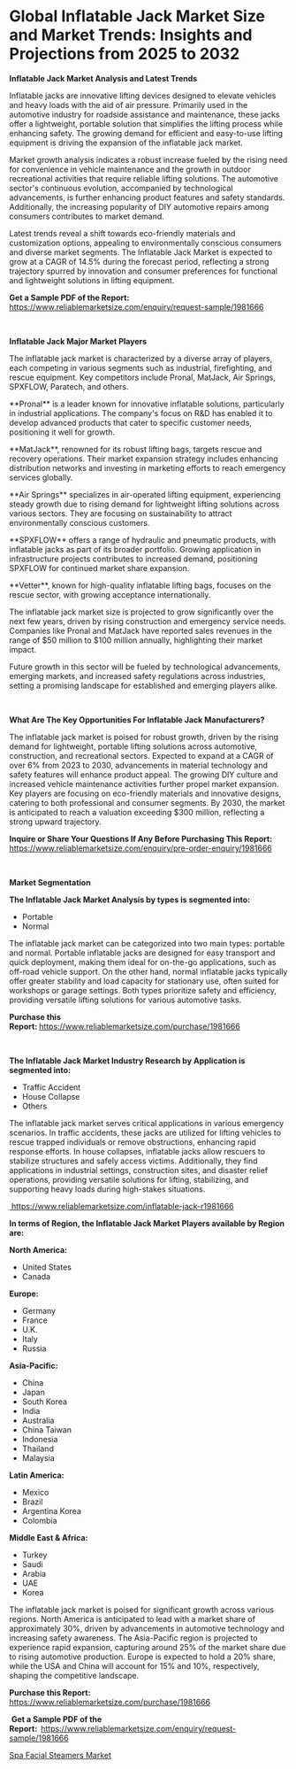 <p><h1>Global Inflatable Jack Market Size and Market Trends: Insights and Projections from 2025 to 2032</h1></p><p><strong>Inflatable Jack Market Analysis and Latest Trends</strong></p>
<p><p>Inflatable jacks are innovative lifting devices designed to elevate vehicles and heavy loads with the aid of air pressure. Primarily used in the automotive industry for roadside assistance and maintenance, these jacks offer a lightweight, portable solution that simplifies the lifting process while enhancing safety. The growing demand for efficient and easy-to-use lifting equipment is driving the expansion of the inflatable jack market.</p><p>Market growth analysis indicates a robust increase fueled by the rising need for convenience in vehicle maintenance and the growth in outdoor recreational activities that require reliable lifting solutions. The automotive sector's continuous evolution, accompanied by technological advancements, is further enhancing product features and safety standards. Additionally, the increasing popularity of DIY automotive repairs among consumers contributes to market demand.</p><p>Latest trends reveal a shift towards eco-friendly materials and customization options, appealing to environmentally conscious consumers and diverse market segments. The Inflatable Jack Market is expected to grow at a CAGR of 14.5% during the forecast period, reflecting a strong trajectory spurred by innovation and consumer preferences for functional and lightweight solutions in lifting equipment.</p></p>
<p><strong>Get a Sample PDF of the Report:&nbsp;</strong> <a href="https://www.reliablemarketsize.com/enquiry/request-sample/1981666?utm_campaign=3201&utm_medium=2&utm_source=Github&utm_content=ia&utm_term=05042025&utm_id=inflatable-jack">https://www.reliablemarketsize.com/enquiry/request-sample/1981666</a></p>
<p>&nbsp;</p>
<p><strong>Inflatable Jack Major Market Players</strong></p>
<p><p>The inflatable jack market is characterized by a diverse array of players, each competing in various segments such as industrial, firefighting, and rescue equipment. Key competitors include Pronal, MatJack, Air Springs, SPXFLOW, Paratech, and others. </p><p>**Pronal** is a leader known for innovative inflatable solutions, particularly in industrial applications. The company's focus on R&D has enabled it to develop advanced products that cater to specific customer needs, positioning it well for growth.</p><p>**MatJack**, renowned for its robust lifting bags, targets rescue and recovery operations. Their market expansion strategy includes enhancing distribution networks and investing in marketing efforts to reach emergency services globally. </p><p>**Air Springs** specializes in air-operated lifting equipment, experiencing steady growth due to rising demand for lightweight lifting solutions across various sectors. They are focusing on sustainability to attract environmentally conscious customers.</p><p>**SPXFLOW** offers a range of hydraulic and pneumatic products, with inflatable jacks as part of its broader portfolio. Growing application in infrastructure projects contributes to increased demand, positioning SPXFLOW for continued market share expansion.</p><p>**Vetter**, known for high-quality inflatable lifting bags, focuses on the rescue sector, with growing acceptance internationally. </p><p>The inflatable jack market size is projected to grow significantly over the next few years, driven by rising construction and emergency service needs. Companies like Pronal and MatJack have reported sales revenues in the range of $50 million to $100 million annually, highlighting their market impact. </p><p>Future growth in this sector will be fueled by technological advancements, emerging markets, and increased safety regulations across industries, setting a promising landscape for established and emerging players alike.</p></p>
<p>&nbsp;</p>
<p><strong>What Are The Key Opportunities For Inflatable Jack Manufacturers?</strong></p>
<p><p>The inflatable jack market is poised for robust growth, driven by the rising demand for lightweight, portable lifting solutions across automotive, construction, and recreational sectors. Expected to expand at a CAGR of over 6% from 2023 to 2030, advancements in material technology and safety features will enhance product appeal. The growing DIY culture and increased vehicle maintenance activities further propel market expansion. Key players are focusing on eco-friendly materials and innovative designs, catering to both professional and consumer segments. By 2030, the market is anticipated to reach a valuation exceeding $300 million, reflecting a strong upward trajectory.</p></p>
<p><strong>Inquire or Share Your Questions If Any Before Purchasing This Report:</strong> <a href="https://www.reliablemarketsize.com/enquiry/pre-order-enquiry/1981666?utm_campaign=3201&utm_medium=2&utm_source=Github&utm_content=ia&utm_term=05042025&utm_id=inflatable-jack">https://www.reliablemarketsize.com/enquiry/pre-order-enquiry/1981666</a></p>
<p>&nbsp;</p>
<p><strong>Market Segmentation</strong></p>
<p><strong>The Inflatable Jack Market Analysis by types is segmented into:</strong></p>
<p><ul><li>Portable</li><li>Normal</li></ul></p>
<p><p>The inflatable jack market can be categorized into two main types: portable and normal. Portable inflatable jacks are designed for easy transport and quick deployment, making them ideal for on-the-go applications, such as off-road vehicle support. On the other hand, normal inflatable jacks typically offer greater stability and load capacity for stationary use, often suited for workshops or garage settings. Both types prioritize safety and efficiency, providing versatile lifting solutions for various automotive tasks.</p></p>
<p><strong>Purchase this Report:&nbsp;</strong><a href="https://www.reliablemarketsize.com/purchase/1981666?utm_campaign=3201&utm_medium=2&utm_source=Github&utm_content=ia&utm_term=05042025&utm_id=inflatable-jack">https://www.reliablemarketsize.com/purchase/1981666</a></p>
<p>&nbsp;</p>
<p><strong>The Inflatable Jack Market Industry Research by Application is segmented into:</strong></p>
<p><ul><li>Traffic Accident</li><li>House Collapse</li><li>Others</li></ul></p>
<p><p>The inflatable jack market serves critical applications in various emergency scenarios. In traffic accidents, these jacks are utilized for lifting vehicles to rescue trapped individuals or remove obstructions, enhancing rapid response efforts. In house collapses, inflatable jacks allow rescuers to stabilize structures and safely access victims. Additionally, they find applications in industrial settings, construction sites, and disaster relief operations, providing versatile solutions for lifting, stabilizing, and supporting heavy loads during high-stakes situations.</p></p>
<p><a href="https://www.reliablemarketsize.com/inflatable-jack-r1981666?utm_campaign=3201&utm_medium=2&utm_source=Github&utm_content=ia&utm_term=05042025&utm_id=inflatable-jack">&nbsp;https://www.reliablemarketsize.com/inflatable-jack-r1981666</a></p>
<p><strong>In terms of Region, the Inflatable Jack Market Players available by Region are:</strong></p>
<p>
    <p> <strong> North America: </strong>
        <ul>
            <li>United States</li>
            <li>Canada</li>
        </ul>
        </p> 
    <p> <strong> Europe: </strong>
        <ul>
            <li>Germany</li>
            <li>France</li>
            <li>U.K.</li>
            <li>Italy</li>
            <li>Russia</li>
        </ul>
        </p> 
    <p> <strong> Asia-Pacific: </strong>
        <ul>
            <li>China</li>
            <li>Japan</li>
            <li>South Korea</li>
            <li>India</li>
            <li>Australia</li>
            <li>China Taiwan</li>
            <li>Indonesia</li>
            <li>Thailand</li>
            <li>Malaysia</li>
        </ul>
        </p> 
    <p> <strong> Latin America: </strong>
        <ul>
            <li>Mexico</li>
            <li>Brazil</li>
            <li>Argentina Korea</li>
            <li>Colombia</li>
        </ul>
        </p> 
    <p> <strong> Middle East & Africa: </strong>
        <ul>
            <li>Turkey</li>
            <li>Saudi</li>
            <li>Arabia</li>
            <li>UAE</li>
            <li>Korea</li>
        </ul>
    </p>
    </p>
<p><p>The inflatable jack market is poised for significant growth across various regions. North America is anticipated to lead with a market share of approximately 30%, driven by advancements in automotive technology and increasing safety awareness. The Asia-Pacific region is projected to experience rapid expansion, capturing around 25% of the market share due to rising automotive production. Europe is expected to hold a 20% share, while the USA and China will account for 15% and 10%, respectively, shaping the competitive landscape.</p></p>
<p><strong>Purchase this Report: </strong><a href="https://www.reliablemarketsize.com/purchase/1981666?utm_campaign=3201&utm_medium=2&utm_source=Github&utm_content=ia&utm_term=05042025&utm_id=inflatable-jack">https://www.reliablemarketsize.com/purchase/1981666</a></p>
<p>&nbsp;<strong>Get a Sample PDF of the Report:&nbsp;&nbsp;</strong><a href="https://www.reliablemarketsize.com/enquiry/request-sample/1981666?utm_campaign=3201&utm_medium=2&utm_source=Github&utm_content=ia&utm_term=05042025&utm_id=inflatable-jack">https://www.reliablemarketsize.com/enquiry/request-sample/1981666</a></p>
<p><strong></strong></p>
<p><p><a href="https://github.com/vigoseiler/Market-Research-Report-List-1/blob/main/spa-facial-steamers-market.md?utm_campaign=3201&utm_medium=2&utm_source=Github&utm_content=ia&utm_term=05042025&utm_id=inflatable-jack">Spa Facial Steamers Market</a></p></p>